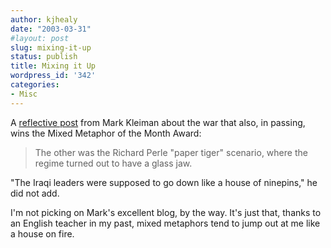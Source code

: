 ```yaml
---
author: kjhealy
date: "2003-03-31"
#layout: post
slug: mixing-it-up
status: publish
title: Mixing it Up
wordpress_id: '342'
categories:
- Misc
---
```


A [reflective post](http://markarkleiman.blogspot.com/2003_03_01_markarkleiman_archive.html#200074944) from Mark Kleiman about the war that also, in passing, wins the Mixed Metaphor of the Month Award:

> The other was the Richard Perle "paper tiger" scenario, where the regime turned out to have a glass jaw.

"The Iraqi leaders were supposed to go down like a house of ninepins," he did not add.

I'm not picking on Mark's excellent blog, by the way. It's just that, thanks to an English teacher in my past, mixed metaphors tend to jump out at me like a house on fire.
